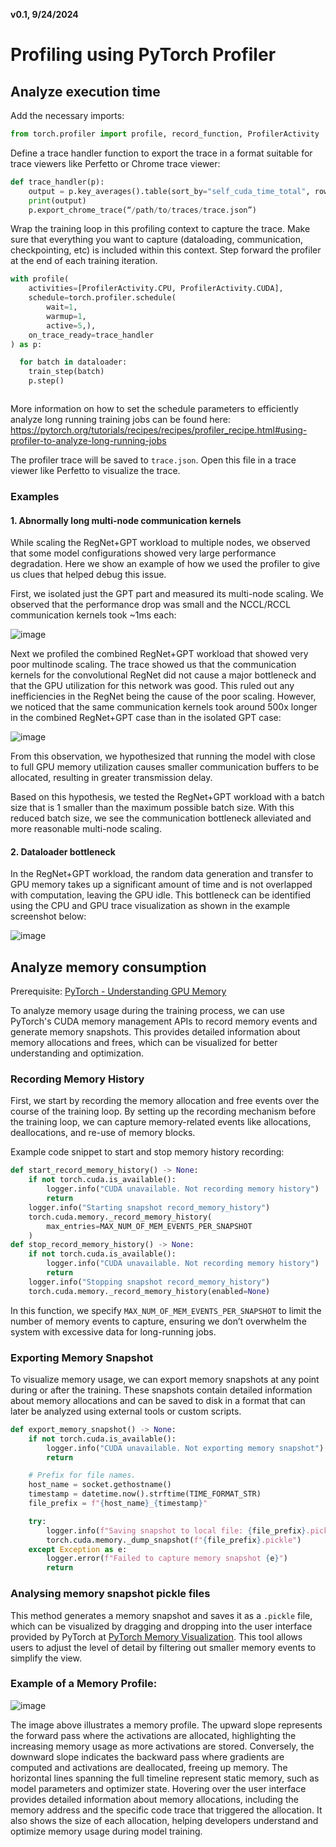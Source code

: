 **v0.1, 9/24/2024**

# Profiling using PyTorch Profiler

## Analyze execution time

Add the necessary imports:
```python
from torch.profiler import profile, record_function, ProfilerActivity
```


Define a trace handler function to export the trace in a format suitable for trace viewers like Perfetto or Chrome trace viewer:
```python
def trace_handler(p):
    output = p.key_averages().table(sort_by="self_cuda_time_total", row_limit=10)
    print(output)
    p.export_chrome_trace(“/path/to/traces/trace.json”)
```

Wrap the training loop in this profiling context to capture the trace. Make sure that everything you want to capture (dataloading, communication, checkpointing, etc) is included within this context. Step forward the profiler at the end of each training iteration.
```python
with profile(
    activities=[ProfilerActivity.CPU, ProfilerActivity.CUDA],
    schedule=torch.profiler.schedule(
        wait=1,
        warmup=1,
        active=5,),
    on_trace_ready=trace_handler
) as p:

  for batch in dataloader:
    train_step(batch)
    p.step() 



```
More information on how to set the schedule parameters to efficiently analyze long running training jobs can be found here: https://pytorch.org/tutorials/recipes/recipes/profiler_recipe.html#using-profiler-to-analyze-long-running-jobs

The profiler trace will be saved to `trace.json`. Open this file in a trace viewer like Perfetto to visualize the trace.


### Examples

#### 1. Abnormally long multi-node communication kernels

While scaling the RegNet+GPT workload to multiple nodes, we observed that some model configurations showed very large performance degradation. Here we show an example of how we used the profiler to give us clues that helped debug this issue.

First, we isolated just the GPT part and measured its multi-node scaling. We observed that the performance drop was small and the NCCL/RCCL communication kernels took ~1ms each:
 
![image](https://github.com/user-attachments/assets/d99aac8e-a5d5-4710-abfd-7c5fffc33fdb)


Next we profiled the combined RegNet+GPT workload that showed very poor multinode scaling. The trace showed us that the communication kernels for the convolutional RegNet did not cause a major bottleneck and that the GPU utilization for this network was good. This ruled out any inefficiencies in the RegNet being the cause of the poor scaling. However, we noticed that the same communication kernels took around 500x longer in the combined RegNet+GPT case than in the isolated GPT case:

![image](https://github.com/user-attachments/assets/5f982ac8-5553-4f83-9b23-9ab9c89c1279)


From this observation, we hypothesized that running the model with close to full GPU memory utilization causes smaller communication buffers to be allocated, resulting in greater transmission delay. 

Based on this hypothesis, we tested the RegNet+GPT workload with a batch size that is 1 smaller than the maximum possible batch size. With this reduced batch size, we see the communication bottleneck alleviated and more reasonable multi-node scaling.

#### 2. Dataloader bottleneck

In the RegNet+GPT workload, the random data generation and transfer to GPU memory takes up a significant amount of time and is not overlapped with computation, leaving the GPU idle. This bottleneck can be identified using the CPU and GPU trace visualization as shown in the example screenshot below:

![image](https://github.com/user-attachments/assets/60f84181-a5ac-4d8c-bb8e-b4ef3481f112)




## Analyze memory consumption
 
Prerequisite: [PyTorch - Understanding GPU Memory](https://pytorch.org/blog/understanding-gpu-memory-1/)

To analyze memory usage during the training process, we can use PyTorch's CUDA memory management APIs to record memory events and generate memory snapshots. This provides detailed information about memory allocations and frees, which can be visualized for better understanding and optimization.

### Recording Memory History
First, we start by recording the memory allocation and free events over the course of the training loop. By setting up the recording mechanism before the training loop, we can capture memory-related events like allocations, deallocations, and re-use of memory blocks.
 
Example code snippet to start and stop memory history recording:
 
```python
def start_record_memory_history() -> None:
    if not torch.cuda.is_available():
        logger.info("CUDA unavailable. Not recording memory history")
        return
    logger.info("Starting snapshot record_memory_history")
    torch.cuda.memory._record_memory_history(
        max_entries=MAX_NUM_OF_MEM_EVENTS_PER_SNAPSHOT
    )
def stop_record_memory_history() -> None:
    if not torch.cuda.is_available():
        logger.info("CUDA unavailable. Not recording memory history")
        return
    logger.info("Stopping snapshot record_memory_history")
    torch.cuda.memory._record_memory_history(enabled=None)
```

In this function, we specify `MAX_NUM_OF_MEM_EVENTS_PER_SNAPSHOT` to limit the number of memory events to capture, ensuring we don’t overwhelm the system with excessive data for long-running jobs. 
 
### Exporting Memory Snapshot

To visualize memory usage, we can export memory snapshots at any point during or after the training. These snapshots contain detailed information about memory allocations and can be saved to disk in a format that can later be analyzed using external tools or custom scripts.
 
```python
def export_memory_snapshot() -> None:
    if not torch.cuda.is_available():
        logger.info("CUDA unavailable. Not exporting memory snapshot")
        return

    # Prefix for file names.
    host_name = socket.gethostname()
    timestamp = datetime.now().strftime(TIME_FORMAT_STR)
    file_prefix = f"{host_name}_{timestamp}"

    try:
        logger.info(f"Saving snapshot to local file: {file_prefix}.pickle")
        torch.cuda.memory._dump_snapshot(f"{file_prefix}.pickle")
    except Exception as e:
        logger.error(f"Failed to capture memory snapshot {e}")
        return
```

### Analysing memory snapshot pickle files
 
This method generates a memory snapshot and saves it as a `.pickle` file, which can be visualized by dragging and dropping into the user interface provided by PyTorch at [PyTorch Memory Visualization](https://pytorch.org/memory_viz). This tool allows users to adjust the level of detail by filtering out smaller memory events to simplify the view.
 
 
### Example of a Memory Profile:

![image](https://github.com/user-attachments/assets/b6493afc-c803-45a7-9ffb-985b673f9a9a)


The image above illustrates a memory profile. The upward slope represents the forward pass where the activations are allocated, highlighting the increasing memory usage as more activations are stored. Conversely, the downward slope indicates the backward pass where gradients are computed and activations are deallocated, freeing up memory. The horizontal lines spanning the full timeline represent static memory, such as model parameters and optimizer state.
Hovering over the user interface provides detailed information about memory allocations, including the memory address and the specific code trace that triggered the allocation. It also shows the size of each allocation, helping developers understand and optimize memory usage during model training.

